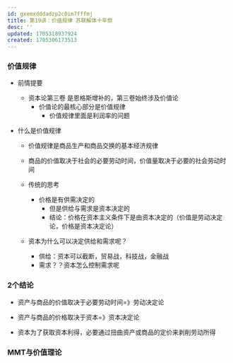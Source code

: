```yaml
---
id: gxemxdddadzp2c0im7fffmj
title: 第19讲：价值规律 苏联解体十年祭
desc: ''
updated: 1705318937924
created: 1705306173513
---
```



### 价值规律

- 前情提要
    - 资本论第三卷 是恩格斯增补的，第三卷始终涉及价值论
        - 价值论的最核心部分是价值规律
            - 价值规律里面是利润率的问题


- 什么是价值规律
    - 价值规律是商品生产和商品交换的基本经济规律

    - 商品的价值取决于社会的必要劳动时间，价值量取决于必要的社会劳动时间

    - 传统的思考
        - 价格是有供需决定的
            - 但是供给与需求是资本决定的
            - 结论：价格在资本主义条件下是由资本决定的（价值是劳动决定论，价格是资本决定论）

    - 资本为什么可以决定供给和需求呢？
        - 供给：资本可以截断，贸易战，科技战，金融战
        - 需求？？资本怎么控制需求呢


### 2个结论

- 资产与商品的价值取决于必要劳动时间=》劳动决定论
- 资产与商品的价格取决于资本=》资本决定论

- 资本为了获取资本利得，必要通过扭曲资产或商品的定价来剥削劳动所得


### MMT与价值理论

